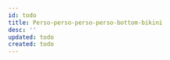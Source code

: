 ```yaml
---
id: todo
title: Perso-perso-perso-perso-bottom-bikini 
desc: ''
updated: todo
created: todo
---
```

